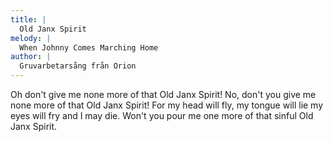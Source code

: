 ```yaml
---
title: |
  Old Janx Spirit
melody: |
  When Johnny Comes Marching Home
author: |
  Gruvarbetarsång från Orion
---
```

Oh don't give me none more of that 
Old Janx Spirit! 
No, don't you give me none more of that 
Old Janx Spirit! 
For my head will fly, 
my tongue will lie 
my eyes will fry 
and I may die. 
Won't you pour me one more 
of that sinful Old Janx Spirit.